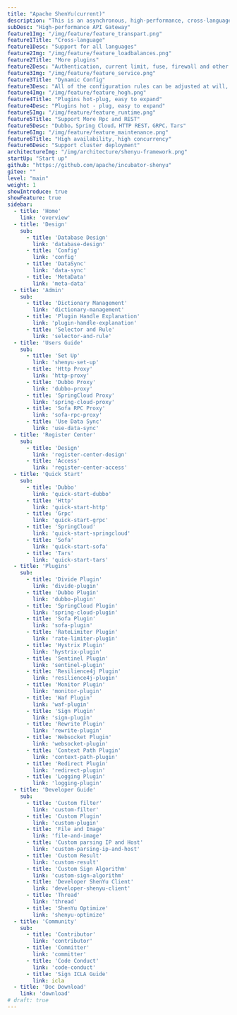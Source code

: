 ```yaml
---
title: "Apache ShenYu(current)"
description: "This is an asynchronous, high-performance, cross-language, responsive API gateway."
subDesc: "High-performance API Gateway"
feature1Img: "/img/feature/feature_transpart.png"
feature1Title: "Cross-language"
feature1Desc: "Support for all languages"
feature2Img: "/img/feature/feature_loadbalances.png"
feature2Title: "More plugins"
feature2Desc: "Authentication, current limit, fuse, firewall and other plugins"
feature3Img: "/img/feature/feature_service.png"
feature3Title: "Dynamic Config"
feature3Desc: "All of the configuration rules can be adjusted at will, taking effect dynamically, without restarting"
feature4Img: "/img/feature/feature_hogh.png"
feature4Title: "Plugins hot-plug, easy to expand"
feature4Desc: "Plugins hot - plug, easy to expand"
feature5Img: "/img/feature/feature_runtime.png"
feature5Title: "Support More Rpc and REST"
feature5Desc: "Dubbo，Spring Cloud，HTTP REST，GRPC，Tars"
feature6Img: "/img/feature/feature_maintenance.png"
feature6Title: "High availability, high concurrency"
feature6Desc: "Support cluster deployment"
architectureImg: "/img/architecture/shenyu-framework.png"
startUp: "Start up"
github: "https://github.com/apache/incubator-shenyu"
gitee: ""
level: "main"
weight: 1
showIntroduce: true
showFeature: true
sidebar:
  - title: 'Home'
    link: 'overview'
  - title: 'Design'
    sub:
      - title: 'Database Design'
        link: 'database-design'
      - title: 'Config'
        link: 'config'
      - title: 'DataSync'
        link: 'data-sync'
      - title: 'MetaData'
        link: 'meta-data'
  - title: 'Admin'
    sub:
      - title: 'Dictionary Management'
        link: 'dictionary-management'
      - title: 'Plugin Handle Explanation'
        link: 'plugin-handle-explanation'
      - title: 'Selector and Rule'
        link: 'selector-and-rule'
  - title: 'Users Guide'
    sub:
      - title: 'Set Up'
        link: 'shenyu-set-up'
      - title: 'Http Proxy'
        link: 'http-proxy'
      - title: 'Dubbo Proxy'
        link: 'dubbo-proxy'
      - title: 'SpringCloud Proxy'
        link: 'spring-cloud-proxy'
      - title: 'Sofa RPC Proxy'
        link: 'sofa-rpc-proxy'
      - title: 'Use Data Sync'
        link: 'use-data-sync'
  - title: 'Register Center'
    sub:
      - title: 'Design'
        link: 'register-center-design'
      - title: 'Access'
        link: 'register-center-access'
  - title: 'Quick Start'
    sub:
      - title: 'Dubbo'
        link: 'quick-start-dubbo'
      - title: 'Http'
        link: 'quick-start-http'
      - title: 'Grpc'
        link: 'quick-start-grpc'
      - title: 'SpringCloud'
        link: 'quick-start-springcloud'
      - title: 'Sofa'
        link: 'quick-start-sofa'
      - title: 'Tars'
        link: 'quick-start-tars'
  - title: 'Plugins'
    sub:
      - title: 'Divide Plugin'
        link: 'divide-plugin'
      - title: 'Dubbo Plugin'
        link: 'dubbo-plugin'
      - title: 'SpringCloud Plugin'
        link: 'spring-cloud-plugin'
      - title: 'Sofa Plugin'
        link: 'sofa-plugin'
      - title: 'RateLimiter Plugin'
        link: 'rate-limiter-plugin'
      - title: 'Hystrix Plugin'
        link: 'hystrix-plugin'
      - title: 'Sentinel Plugin'
        link: 'sentinel-plugin'
      - title: 'Resilience4j Plugin'
        link: 'resilience4j-plugin'
      - title: 'Monitor Plugin'
        link: 'monitor-plugin'
      - title: 'Waf Plugin'
        link: 'waf-plugin'
      - title: 'Sign Plugin'
        link: 'sign-plugin'
      - title: 'Rewrite Plugin'
        link: 'rewrite-plugin'
      - title: 'Websocket Plugin'
        link: 'websocket-plugin'
      - title: 'Context Path Plugin'
        link: 'context-path-plugin'
      - title: 'Redirect Plugin'
        link: 'redirect-plugin'
      - title: 'Logging Plugin'
        link: 'logging-plugin'
  - title: 'Developer Guide'
    sub:
      - title: 'Custom filter'
        link: 'custom-filter'
      - title: 'Custom Plugin'
        link: 'custom-plugin'
      - title: 'File and Image'
        link: 'file-and-image'
      - title: 'Custom parsing IP and Host'
        link: 'custom-parsing-ip-and-host'
      - title: 'Custom Result'
        link: 'custom-result'
      - title: 'Custom Sign Algorithm'
        link: 'custom-sign-algorithm'
      - title: 'Developer ShenYu Client'
        link: 'developer-shenyu-client'
      - title: 'Thread'
        link: 'thread'
      - title: 'ShenYu Optimize'
        link: 'shenyu-optimize'
  - title: 'Community'
    sub:
      - title: 'Contributor'
        link: 'contributor'
      - title: 'Committer'
        link: 'committer'
      - title: 'Code Conduct'
        link: 'code-conduct'
      - title: 'Sign ICLA Guide'
        link: icla
  - title: 'Doc Download'
    link: 'download'
# draft: true
---
```



